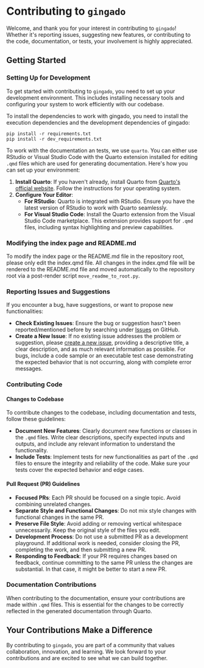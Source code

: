# Contributing to `gingado`

Welcome, and thank you for your interest in contributing to `gingado`! Whether it's reporting issues, suggesting new features, or contributing to the code, documentation, or tests, your involvement is highly appreciated.

## Getting Started

### Setting Up for Development

To get started with contributing to `gingado`, you need to set up your development environment. This includes installing necessary tools and configuring your system to work efficiently with our codebase.

To install the dependencies to work with gingado, you need to install the execution dependencies and the development dependencies of gingado:

```
pip install -r requirements.txt
pip install -r dev_requirements.txt
```

To work with the documentation an tests, we use `quarto`. You can either use RStudio or Visual Studio Code with the Quarto extension installed for editing `.qmd` files which are used for generating documentation. Here's how you can set up your environment:

1. **Install Quarto**: If you haven't already, install Quarto from [Quarto's official website](https://quarto.org/docs/get-started/). Follow the instructions for your operating system.
2. **Configure Your Editor**:
   - **For RStudio**: Quarto is integrated with RStudio. Ensure you have the latest version of RStudio to work with Quarto seamlessly.
   - **For Visual Studio Code**: Install the Quarto extension from the Visual Studio Code marketplace. This extension provides support for `.qmd` files, including syntax highlighting and preview capabilities.

### Modifying the index page and README.md

To modify the index page or the README.md file in the repository root, please only edit the index.qmd file. All changes in the index.qmd file will be rendered to the README.md file and moved automatically to the repository root via a post-render script `move_readme_to_root.py`.

### Reporting Issues and Suggestions

If you encounter a bug, have suggestions, or want to propose new functionalities:

- **Check Existing Issues**: Ensure the bug or suggestion hasn't been reported/mentioned before by searching under [Issues](https://github.com/bis-med-it/gingado/issues) on GitHub.
- **Create a New Issue**: If no existing issue addresses the problem or suggestion, please [create a new issue](https://github.com/bis-med-it/gingado/issues), providing a descriptive title, a clear description, and as much relevant information as possible. For bugs, include a code sample or an executable test case demonstrating the expected behavior that is not occurring, along with complete error messages.

### Contributing Code

#### Changes to Codebase

To contribute changes to the codebase, including documentation and tests, follow these guidelines:

- **Document New Features**: Clearly document new functions or classes in the `.qmd` files. Write clear descriptions, specify expected inputs and outputs, and include any relevant information to understand the functionality.
- **Include Tests**: Implement tests for new functionalities as part of the `.qmd` files to ensure the integrity and reliability of the code. Make sure your tests cover the expected behavior and edge cases.

#### Pull Request (PR) Guidelines

- **Focused PRs**: Each PR should be focused on a single topic. Avoid combining unrelated changes.
- **Separate Style and Functional Changes**: Do not mix style changes with functional changes in the same PR.
- **Preserve File Style**: Avoid adding or removing vertical whitespace unnecessarily. Keep the original style of the files you edit.
- **Development Process**: Do not use a submitted PR as a development playground. If additional work is needed, consider closing the PR, completing the work, and then submitting a new PR.
- **Responding to Feedback**: If your PR requires changes based on feedback, continue committing to the same PR unless the changes are substantial. In that case, it might be better to start a new PR.

### Documentation Contributions

When contributing to the documentation, ensure your contributions are made within `.qmd` files. This is essential for the changes to be correctly reflected in the generated documentation through Quarto.

## Your Contributions Make a Difference

By contributing to `gingado`, you are part of a community that values collaboration, innovation, and learning. We look forward to your contributions and are excited to see what we can build together.
